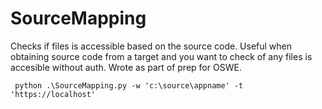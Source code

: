 # SourceMapping
Checks if files is accessible based on the source code. 
Useful when obtaining source code from a target and you want to check of any files is accesible without auth.
Wrote as part of prep for OSWE.


```
 python .\SourceMapping.py -w 'c:\source\appname' -t 'https://localhost'

```
